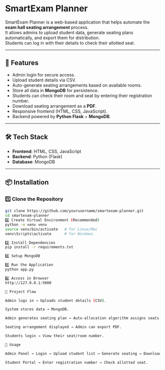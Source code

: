 # SmartExam Planner

SmartExam Planner is a web-based application that helps automate the **exam hall seating arrangement** process.  
It allows admins to upload student data, generate seating plans automatically, and export them for distribution.  
Students can log in with their details to check their allotted seat.

---

## 🚀 Features
- Admin login for secure access.
- Upload student details via CSV.
- Auto-generate seating arrangements based on available rooms.
- Store all data in **MongoDB** for persistence.
- Students can check their room and seat by entering their registration number.
- Download seating arrangement as a **PDF**.
- Responsive frontend (HTML, CSS, JavaScript).
- Backend powered by **Python Flask** + **MongoDB**.

---

## 🛠️ Tech Stack
- **Frontend**: HTML, CSS, JavaScript  
- **Backend**: Python (Flask)  
- **Database**: MongoDB  

---

## 📦 Installation

### 1️⃣ Clone the Repository
```bash
git clone https://github.com/yourusername/smartexam-planner.git
cd smartexam-planner
2️⃣ Create Virtual Environment (Recommended)
python -m venv venv
source venv/bin/activate   # for Linux/Mac
venv\Scripts\activate      # for Windows

3️⃣ Install Dependencies
pip install -r requirements.txt

4️⃣ Setup MongoDB

5️⃣ Run the Application
python app.py

6️⃣ Access in Browser
http://127.0.0.1:5000

📂 Project Flow

Admin logs in → Uploads student details (CSV).

System stores data → MongoDB.

Admin generates seating plan → Auto-allocation algorithm assigns seats.

Seating arrangement displayed → Admin can export PDF.

Students login → View their seat/room number.

📑 Usage

Admin Panel → Login → Upload student list → Generate seating → Download PDF.

Student Portal → Enter registration number → Check allotted seat.
